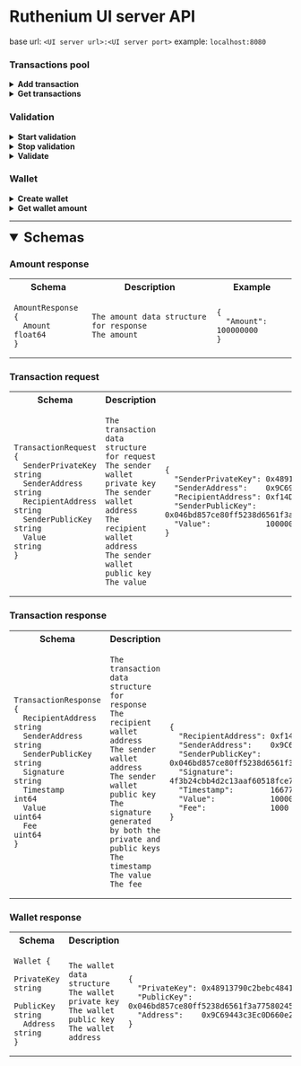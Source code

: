 # Ruthenium UI server API

base url: `<UI server url>:<UI server port>` example: `localhost:8080`

### Transactions pool
<details>
<summary><b>Add transaction</b></summary>

<table>
<tr>
<td style="background-color:seagreen;width:50px;text-align:center">POST</td>
<td style="background-color:dimgray">/transaction</td>
</tr>
</table>

*Description:* Add a transaction to the transactions pool.
* **parameters:** *none*
* **request body:** [Transaction request](#transaction-request)
* **responses:**
  
  |Code|Description|
  |---|---|
  |200|Transaction added|
  |400|Bad request|
  |500|Internal server error|
</details>
<details>
<summary><b>Get transactions</b></summary>

<table>
<tr>
<td style="background-color:steelblue;width:50px;text-align:center">GET</td>
<td style="background-color:dimgray">/transactions</td>
</tr>
</table>

*Description:* Get all the transactions of the current transactions pool.
* **parameters:** *none*
* **request body:** *none*
* **responses:**
  
  |Code|Description|
  |---|---|
  |200|Array of [transaction responses](#transaction-response)|
  |500|Internal server error|
</details>

### Validation
<details>
<summary><b>Start validation</b></summary>

<table>
<tr>
<td style="background-color:seagreen;width:50px;text-align:center">POST</td>
<td style="background-color:dimgray">/mine/start</td>
</tr>
</table>

*Description:* Start validating one block per minute.
* **parameters:** *none*
* **request body:** *none*
* **responses:**

  |Code|Description|
  |---|---|
  |200|Validation started|
  |500|Internal server error|
</details>
<details>
<summary><b>Stop validation</b></summary>

<table>
<tr>
<td style="background-color:seagreen;width:50px;text-align:center">POST</td>
<td style="background-color:dimgray">/mine/stop</td>
</tr>
</table>

*Description:* Stop validating one block per minute.
* **parameters:** *none*
* **request body:** *none*
* **responses:**

  |Code|Description|
  |---|---|
  |200|Validation stopped|
  |500|Internal server error|
</details>
<details>
<summary><b>Validate</b></summary>

<table>
<tr>
<td style="background-color:seagreen;width:50px;text-align:center">POST</td>
<td style="background-color:dimgray">/mine</td>
</tr>
</table>

*Description:* Validate the next block.
* **parameters:** *none*
* **request body:** *none*
* **responses:**

  |Code|Description|
  |---|---|
  |200|The next block will be validated|
  |500|Internal server error|
</details>

### Wallet
<details>
<summary><b>Create wallet</b></summary>

<table>
<tr>
<td style="background-color:seagreen;width:50px;text-align:center">POST</td>
<td style="background-color:dimgray">/wallet</td>
</tr>
</table>

*Description:* Create a new wallet instance with the provided program arguments.
* **parameters:** *none*
* **request body:** *none*
* **responses:**

  |Code|Description|
  |---|---|
  |200|[Wallet response](#wallet-response)|
  |500|Internal server error|
</details>
<details>
<summary><b>Get wallet amount</b></summary>

<table>
<tr>
<td style="background-color:steelblue;width:50px;text-align:center">GET</td>
<td style="background-color:dimgray">/wallet/amount</td>
</tr>
</table>

*Description:* Get the amount for the given wallet address.
* **parameters:**

  |Name|Description|Example|
  |---|---|---|
  |`address`|42 characters hexadecimal wallet address|`0xf14DB86A3292ABaB1D4B912dbF55e8abc112593a`|
* **request body:** *none*
* **responses:**

  |Code|Description|
  |---|---|
  |200|[Amount response](#amount-response)|
  |400|Bad request|
  |500|Internal server error|
</details>

---
<details open>
<summary style="font-size:24px"><b>Schemas</b></summary>

### Amount response
<table>
<th>
Schema
</th>
<th>
Description
</th>
<th>
Example
</th>
<tr>
<td>

```
AmountResponse {
  Amount float64
}
```
</td>
<td>

```
The amount data structure for response
The amount

```
</td>
<td>

```
{
  "Amount": 100000000
}
```
</td>
</tr>
</table>

### Transaction request
<table>
<th>
Schema
</th>
<th>
Description
</th>
<th>
Example
</th>
<tr>
<td>

```
TransactionRequest {
  SenderPrivateKey string
  SenderAddress    string
  RecipientAddress string
  SenderPublicKey  string
  Value            string
}
```
</td>
<td>

```
The transaction data structure for request
The sender wallet private key
The sender wallet address
The recipient wallet address
The sender wallet public key
The value

```
</td>
<td>

```
{
  "SenderPrivateKey": 0x48913790c2bebc48417491f96a7e07ec94c76ccd0fe1562dc1749479d9715afd
  "SenderAddress":    0x9C69443c3Ec0D660e257934ffc1754EB9aD039CB
  "RecipientAddress": 0xf14DB86A3292ABaB1D4B912dbF55e8abc112593a
  "SenderPublicKey":  0x046bd857ce80ff5238d6561f3a775802453c570b6ea2cbf93a35a8a6542b2edbe5f625f9e3fbd2a5df62adebc27391332a265fb94340fb11b69cf569605a5df782
  "Value":            100000000
}
```
</td>
</tr>
</table>

### Transaction response
<table>
<th>
Schema
</th>
<th>
Description
</th>
<th>
Example
</th>
<tr>
<td>

```
TransactionResponse {
  RecipientAddress string
  SenderAddress    string
  SenderPublicKey  string
  Signature        string
  Timestamp        int64
  Value            uint64
  Fee              uint64
}
```
</td>
<td>

```
The transaction data structure for response
The recipient wallet address
The sender wallet address
The sender wallet public key
The signature generated by both the private and public keys
The timestamp
The value
The fee

```
</td>
<td>

```
{
  "RecipientAddress": 0xf14DB86A3292ABaB1D4B912dbF55e8abc112593a
  "SenderAddress":    0x9C69443c3Ec0D660e257934ffc1754EB9aD039CB
  "SenderPublicKey":  0x046bd857ce80ff5238d6561f3a775802453c570b6ea2cbf93a35a8a6542b2edbe5f625f9e3fbd2a5df62adebc27391332a265fb94340fb11b69cf569605a5df782
  "Signature":        4f3b24cbb4d2c13aaf60518fce70409fd29e1668db1c2109c0eac58427c203df59788bade6d5f3eb9df161b4ed3de451bac64f4c54e74578d69caf8cd401a38f
  "Timestamp":        1667768884780639700
  "Value":            100000000
  "Fee":              1000
}
```
</td>
</tr>
</table>

### Wallet response
<table>
<th>
Schema
</th>
<th>
Description
</th>
<th>
Example
</th>
<tr>
<td>

```
Wallet {
  PrivateKey string
  PublicKey  string
  Address    string
}
```
</td>
<td>

```
The wallet data structure
The wallet private key
The wallet public key
The wallet address

```
</td>
<td>

```
{
  "PrivateKey": 0x48913790c2bebc48417491f96a7e07ec94c76ccd0fe1562dc1749479d9715afd
  "PublicKey":  0x046bd857ce80ff5238d6561f3a775802453c570b6ea2cbf93a35a8a6542b2edbe5f625f9e3fbd2a5df62adebc27391332a265fb94340fb11b69cf569605a5df782
  "Address":    0x9C69443c3Ec0D660e257934ffc1754EB9aD039CB
}
```
</td>
</tr>
</table>
</details>
